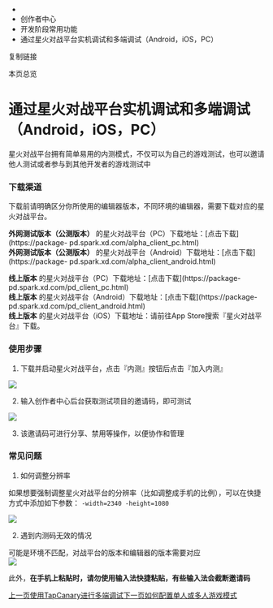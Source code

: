   * [](/)
  * 创作者中心
  * 开发阶段常用功能
  * 通过星火对战平台实机调试和多端调试（Android，iOS，PC）

复制链接

本页总览

# 通过星火对战平台实机调试和多端调试（Android，iOS，PC）

星火对战平台拥有简单易用的内测模式，不仅可以为自己的游戏测试，也可以邀请他人测试或者参与到其他开发者的游戏测试中

### 下载渠道[​](/Manual/Developer/DevStage/CanaryInSCEBOX#下载渠道 "下载渠道的直接链接")

下载前请明确区分你所使用的编辑器版本，不同环境的编辑器，需要下载对应的星火对战平台。

**外网测试版本（公测版本）** 的星火对战平台（PC）下载地址：[点击下载](https://package-
pd.spark.xd.com/alpha_client_pc.html)  
**外网测试版本（公测版本）** 的星火对战平台（Android）下载地址：[点击下载](https://package-
pd.spark.xd.com/alpha_client_android.html)

**线上版本** 的星火对战平台（PC）下载地址：[点击下载](https://package-
pd.spark.xd.com/pd_client_pc.html)  
**线上版本** 的星火对战平台（Android）下载地址：[点击下载](https://package-
pd.spark.xd.com/pd_client_android.html)  
**线上版本** 的星火对战平台（iOS）下载地址：请前往App Store搜索『星火对战平台』下载。

### 使用步骤[​](/Manual/Developer/DevStage/CanaryInSCEBOX#使用步骤 "使用步骤的直接链接")

  1. 下载并启动星火对战平台，点击『内测』按钮后点击『加入内测』

![](https://doc.sce.xd.com/assets/images/内测码输入-115e1cd724fdc6f8abc01cefe3a45627.png)

  2. 输入创作者中心后台获取测试项目的邀请码，即可测试

![](https://doc.sce.xd.com/assets/images/获取内测码-4dfba91b8ef0201e39f61273c8c6c970.png)

  3. 该邀请码可进行分享、禁用等操作，以便协作和管理

### 常见问题[​](/Manual/Developer/DevStage/CanaryInSCEBOX#常见问题 "常见问题的直接链接")

  1. 如何调整分辨率

如果想要强制调整星火对战平台的分辨率（比如调整成手机的比例），可以在快捷方式中添加如下参数： `-width=2340 -height=1080`

![](https://doc.sce.xd.com/assets/images/改变分辨率-9a71464d3df4a90d4d284ca388e0f21c.png)

  2. 遇到内测码无效的情况

可能是环境不匹配，对战平台的版本和编辑器的版本需要对应  
![](https://doc.sce.xd.com/assets/images/测试码无效-213f7600fb30d89319a4536cb628bc2f.png)

此外，**在手机上粘贴时，请勿使用输入法快捷粘贴，有些输入法会截断邀请码**

[上一页使用TapCanary进行多端调试](/Manual/Developer/DevStage/TapCanary)[下一页如何配置单人或多人游戏模式](/Manual/Developer/DevStage/GameMode)


